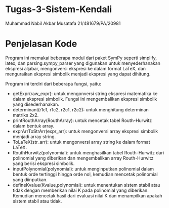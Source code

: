 # Tugas-3-Sistem-Kendali
Muhammad Nabil Akbar Musatafa 21/481679/PA/20981

# Penjelasan Kode
Program ini memakai beberapa modul dari paket SymPy seperti simplify, latex, dan parsing.sympy_parser yang digunakan untuk menyederhanakan ekspresi aljabar, mengonversi ekspresi ke dalam format LaTeX, dan menguraikan ekspresi simbolik menjadi ekspresi yang dapat dihitung.


Program ini terdiri dari beberapa fungsi, yaitu:


-	getExpr(raw_expr): untuk mengonversi string ekspresi matematika ke dalam ekspresi simbolik. Fungsi ini mengembalikan ekspresi simbolik yang disederhanakan.
-	determinant(r1c1, r1c2, r2c1, r2c2): untuk menghitung determinan matriks 2x2.
-	printRouthArray(RouthArray): untuk mencetak tabel Routh-Hurwitz dalam bentuk array.
-	exprArrToStrArr(expr_arr): untuk mengonversi array ekspresi simbolik menjadi array string.
-	ToLaTeX(str_arr): untuk mengonversi array string ke dalam format LaTeX.
-	RouthHurwitz(polynomial): untuk menghasilkan tabel Routh-Hurwitz dari polinomial yang diberikan dan mengembalikan array Routh-Hurwitz yang berisi ekspresi simbolik.
-	inputPolynomial(polynomial): untuk menginputkan polinomial dalam bentuk orde tertinggi hingga orde nol, kemudian mencetak polinomial yang diinputkan.
-	defineKvalue(Kvalue,polynomial): untuk menentukan sistem stabil atau tidak dengan memberikan nilai K pada polinomial yang diberikan. Kemudian mencetak hasil dari evaluasi nilai K dan menampilkan apakah sistem stabil atau tidak.

